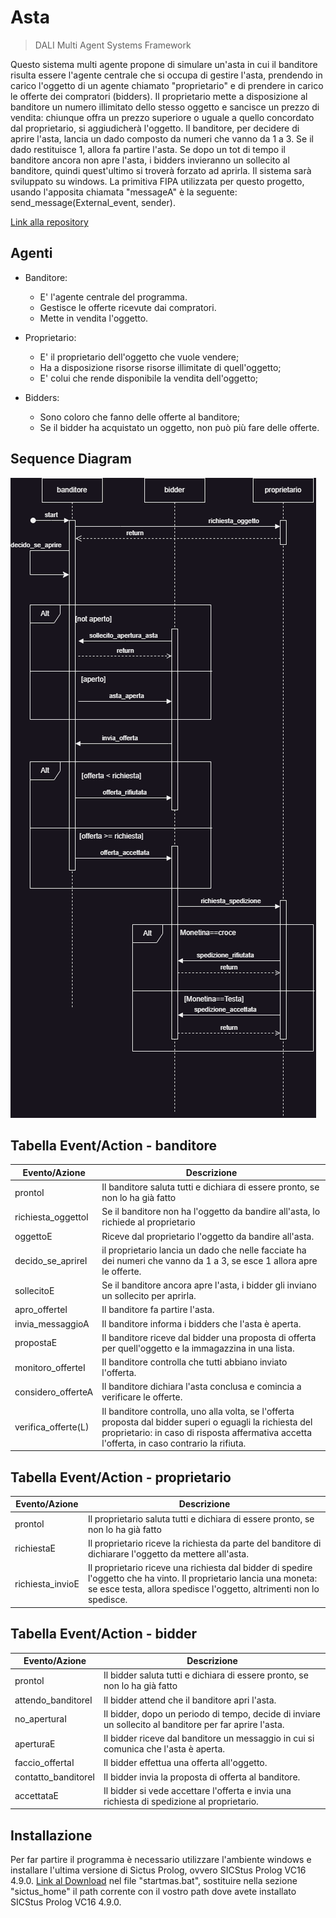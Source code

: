 # Asta
> DALI Multi Agent Systems Framework

Questo sistema multi agente propone di simulare un'asta in cui il banditore risulta essere l'agente centrale che si occupa di gestire l'asta, prendendo in carico l'oggetto di un agente chiamato "proprietario" e di prendere in carico le offerte dei compratori (bidders).
Il proprietario mette a disposizione al banditore un numero illimitato dello stesso oggetto e sancisce un prezzo di vendita: chiunque offra un prezzo superiore o uguale a quello concordato dal proprietario, si aggiudicherà l'oggetto.
Il banditore, per decidere di aprire l'asta, lancia un dado composto da numeri che vanno da 1 a 3. Se il dado restituisce 1, allora fa partire l'asta.
Se dopo un tot di tempo il banditore ancora non apre l'asta, i bidders invieranno un sollecito al banditore, quindi quest'ultimo si troverà forzato ad aprirla.
Il sistema sarà sviluppato su windows.
La primitiva FIPA utilizzata per questo progetto, usando l'apposita chiamata "messageA" è la seguente: send_message(External_event, sender).

[Link alla repository](https://github.com/stefano899/AgentArchitecture)

## Agenti

* Banditore:
  - E' l'agente centrale del programma.
  - Gestisce le offerte ricevute dai compratori.
  - Mette in vendita l'oggetto. 

* Proprietario:
  - E' il proprietario dell'oggetto che vuole vendere;
  - Ha a disposizione risorse risorse illimitate di quell'oggetto;
  - E' colui che rende disponibile la vendita dell'oggetto;
  

* Bidders:
  - Sono coloro che fanno delle offerte al banditore;
  - Se il bidder ha acquistato un oggetto, non può più fare delle offerte.

## Sequence Diagram

![Sequence Diagram](sequenceAsta.png)

## Tabella Event/Action - banditore

| Evento/Azione       | Descrizione                                                                                                                                                                                               |
|---------------------|-----------------------------------------------------------------------------------------------------------------------------------------------------------------------------------------------------------|
| prontoI             | Il banditore saluta tutti e dichiara di essere pronto, se non lo ha già fatto                                                                                                                             |
| richiesta_oggettoI  | Se il banditore non ha l'oggetto da bandire all'asta, lo richiede al proprietario                                                                                                                         |
| oggettoE            | Riceve dal proprietario l'oggetto da bandire all'asta.                                                                                                                                                    |
| decido_se_aprireI   | il proprietario lancia un dado che nelle facciate ha dei numeri che vanno da 1 a 3, se esce 1 allora apre le offerte.                                                                                     |
| sollecitoE          | Se il banditore ancora apre l'asta, i bidder gli inviano un sollecito per aprirla.                                                                                                                        |
| apro_offerteI       | Il banditore fa partire l'asta.                                                                                                                                                                           |
| invia_messaggioA    | Il banditore informa i bidders che l'asta è aperta.                                                                                                                                                       |
| propostaE           | Il banditore riceve dal bidder una proposta di offerta per quell'oggetto e la immagazzina in una lista.                                                                                                   |
| monitoro_offerteI   | Il banditore controlla che tutti abbiano inviato l'offerta.                                                                                                                                               |
| considero_offerteA  | Il banditore dichiara l'asta conclusa e comincia a verificare le offerte.                                                                                                                                 |
| verifica_offerte(L) | Il banditore controlla, uno alla volta, se l'offerta proposta dal bidder superi o eguagli la richiesta del proprietario: in caso di risposta affermativa accetta l'offerta, in caso contrario la rifiuta. |

## Tabella Event/Action - proprietario


| Evento/Azione       | Descrizione                                                                                                                                                                                               |
|---------------------|-----------------------------------------------------------------------------------------------------------------------------------------------------------------------------------------------------------|
| prontoI             | Il proprietario saluta tutti e dichiara di essere pronto, se non lo ha già fatto                                                                                                                          |
| richiestaE          | Il proprietario riceve la richiesta da parte del banditore di dichiarare l'oggetto da mettere all'asta.                                                                                                   |
| richiesta_invioE    | Il proprietario riceve una richiesta dal bidder di spedire l'oggetto che ha vinto. Il proprietario lancia una moneta: se esce testa, allora spedisce l'oggetto, altrimenti non lo spedisce.               |

## Tabella Event/Action - bidder


| Evento/Azione       | Descrizione                                                                                             |
|---------------------|---------------------------------------------------------------------------------------------------------|
| prontoI             | Il bidder saluta tutti e dichiara di essere pronto, se non lo ha già fatto                              |
| attendo_banditoreI  | Il bidder attend che il banditore apri l'asta.                                                          |
| no_aperturaI        | Il bidder, dopo un periodo di tempo, decide di inviare un sollecito al banditore per far aprire l'asta. |
| aperturaE           | Il bidder riceve dal banditore un messaggio in cui si comunica che l'asta è aperta.                     |
| faccio_offertaI     | Il bidder effettua una offerta all'oggetto.                                                             |
| contatto_banditoreI | Il bidder invia la proposta di offerta al banditore.                                                    |
| accettataE          | Il bidder si vede accettare l'offerta e invia una richiesta di spedizione al proprietario.              |



## Installazione
Per far partire il programma è necessario utilizzare l'ambiente windows e installare l'ultima versione di Sictus Prolog, ovvero SICStus Prolog VC16 4.9.0.
[Link al Download](https://sicstus.sics.se/download4.html) nel file "startmas.bat", sostituire nella sezione "sictus_home" il path corrente con il vostro path dove avete installato SICStus Prolog VC16 4.9.0.
